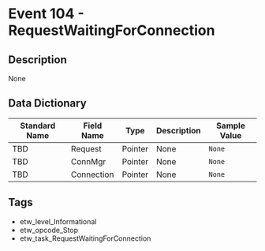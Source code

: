# Event 104 - RequestWaitingForConnection

## Description
None

## Data Dictionary
|Standard Name|Field Name|Type|Description|Sample Value|
|---|---|---|---|---|
|TBD|Request|Pointer|None|`None`|
|TBD|ConnMgr|Pointer|None|`None`|
|TBD|Connection|Pointer|None|`None`|

## Tags
* etw_level_Informational
* etw_opcode_Stop
* etw_task_RequestWaitingForConnection